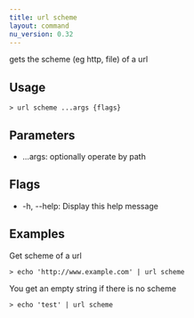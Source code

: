 ```yaml
---
title: url scheme
layout: command
nu_version: 0.32
---
```

gets the scheme (eg http, file) of a url

## Usage
```shell
> url scheme ...args {flags} 
 ```

## Parameters
* ...args: optionally operate by path

## Flags
* -h, --help: Display this help message

## Examples
  Get scheme of a url
```shell
> echo 'http://www.example.com' | url scheme
 ```

  You get an empty string if there is no scheme
```shell
> echo 'test' | url scheme
 ```


